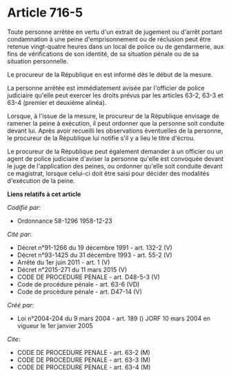 # Article 716-5

Toute personne arrêtée en vertu d'un extrait de jugement ou d'arrêt portant condamnation à une peine d'emprisonnement ou de
réclusion peut être retenue vingt-quatre heures dans un local de police ou de gendarmerie, aux fins de vérifications de son
identité, de sa situation pénale ou de sa situation personnelle.

Le procureur de la République en est informé dès le début de la mesure.

La personne arrêtée est immédiatement avisée par l'officier de police judiciaire qu'elle peut exercer les droits prévus par
les articles 63-2, 63-3 et 63-4 (premier et deuxième alinéa).

Lorsque, à l'issue de la mesure, le procureur de la République envisage de ramener la peine à exécution, il peut ordonner que
la personne soit conduite devant lui. Après avoir recueilli les observations éventuelles de la personne, le procureur de la
République lui notifie s'il y a lieu le titre d'écrou.

Le procureur de la République peut également demander à un officier ou un agent de police judiciaire d'aviser la personne
qu'elle est convoquée devant le juge de l'application des peines, ou ordonner qu'elle soit conduite devant ce magistrat,
lorsque celui-ci doit être saisi pour décider des modalités d'exécution de la peine.

**Liens relatifs à cet article**

_Codifié par_:

  - Ordonnance 58-1296 1958-12-23

_Cité par_:

  - Décret n°91-1266 du 19 décembre 1991 - art. 132-2 (V)
  - Décret n°93-1425 du 31 décembre 1993 - art. 55-2 (V)
  - Arrêté du 1er juin 2011 - art. 1 (V)
  - Décret n°2015-271 du 11 mars 2015 (V)
  - CODE DE PROCEDURE PENALE - art. D48-5-3 (V)
  - Code de procédure pénale - art. 63-6 (VD)
  - Code de procédure pénale - art. D47-14 (V)

_Créé par_:

  - Loi n°2004-204 du 9 mars 2004 - art. 189 () JORF 10 mars 2004 en vigueur le 1er janvier 2005

_Cite_:

  - CODE DE PROCEDURE PENALE - art. 63-2 (M)
  - CODE DE PROCEDURE PENALE - art. 63-3 (M)
  - CODE DE PROCEDURE PENALE - art. 63-4 (M)
